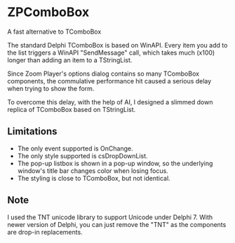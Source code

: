 # ZPComboBox
A fast alternative to TComboBox

The standard Delphi TComboBox is based on WinAPI. Every item you add to the list triggers a WinAPI "SendMessage" call, which takes much (x100) longer than adding an item to a TStringList.

Since Zoom Player's options dialog contains so many TComboBox components, the commulative performance hit caused a serious delay when trying to show the form.

To overcome this delay, with the help of AI, I designed a slimmed down replica of TComboBox based on TStringList.

## Limitations
* The only event supported is OnChange.
* The only style supported is csDropDownList.
* The pop-up listbox is shown in a pop-up window, so the underlying window's title bar changes color when losing focus.
* The styling is close to TComboBox, but not identical.

## Note
I used the TNT unicode library to support Unicode under Delphi 7.
With newer version of Delphi, you can just remove the "TNT" as the components are drop-in replacements.

